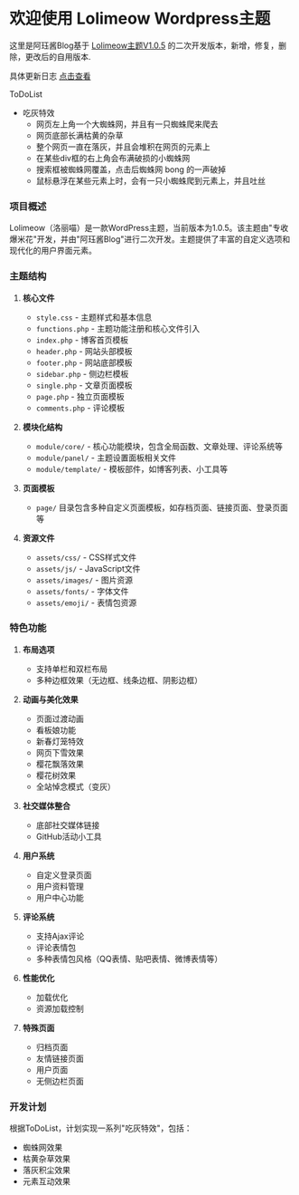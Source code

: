 # 欢迎使用 Lolimeow Wordpress主题


这里是阿珏酱Blog基于 [Lolimeow主题V1.0.5](https://github.com/baomihuahua/lolimeow "Lolimeow主题") 的二次开发版本，新增，修复，删除，更改后的自用版本.


具体更新日志 [点击查看](https://github.com/iAJue/lolimeow/commits/master/ "点击查看")

ToDoList
- 吃灰特效
    - 网页左上角一个大蜘蛛网，并且有一只蜘蛛爬来爬去
    - 网页底部长满枯黄的杂草
    - 整个网页一直在落灰，并且会堆积在网页的元素上
    - 在某些div框的右上角会布满破损的小蜘蛛网
    - 搜索框被蜘蛛网覆盖，点击后蜘蛛网 bong 的一声破掉
    - 鼠标悬浮在某些元素上时，会有一只小蜘蛛爬到元素上，并且吐丝


### 项目概述
Lolimeow（洛丽喵）是一款WordPress主题，当前版本为1.0.5。该主题由"专收爆米花"开发，并由"阿珏酱Blog"进行二次开发。主题提供了丰富的自定义选项和现代化的用户界面元素。

### 主题结构
1. **核心文件**
   - `style.css` - 主题样式和基本信息
   - `functions.php` - 主题功能注册和核心文件引入
   - `index.php` - 博客首页模板
   - `header.php` - 网站头部模板
   - `footer.php` - 网站底部模板
   - `sidebar.php` - 侧边栏模板
   - `single.php` - 文章页面模板
   - `page.php` - 独立页面模板
   - `comments.php` - 评论模板

2. **模块化结构**
   - `module/core/` - 核心功能模块，包含全局函数、文章处理、评论系统等
   - `module/panel/` - 主题设置面板相关文件
   - `module/template/` - 模板部件，如博客列表、小工具等

3. **页面模板**
   - `page/` 目录包含多种自定义页面模板，如存档页面、链接页面、登录页面等

4. **资源文件**
   - `assets/css/` - CSS样式文件
   - `assets/js/` - JavaScript文件
   - `assets/images/` - 图片资源
   - `assets/fonts/` - 字体文件
   - `assets/emoji/` - 表情包资源

### 特色功能
1. **布局选项**
   - 支持单栏和双栏布局
   - 多种边框效果（无边框、线条边框、阴影边框）

2. **动画与美化效果**
   - 页面过渡动画
   - 看板娘功能
   - 新春灯笼特效
   - 网页下雪效果
   - 樱花飘落效果
   - 樱花树效果
   - 全站悼念模式（变灰）

3. **社交媒体整合**
   - 底部社交媒体链接
   - GitHub活动小工具

4. **用户系统**
   - 自定义登录页面
   - 用户资料管理
   - 用户中心功能

5. **评论系统**
   - 支持Ajax评论
   - 评论表情包
   - 多种表情包风格（QQ表情、贴吧表情、微博表情等）

6. **性能优化**
   - 加载优化
   - 资源加载控制

7. **特殊页面**
   - 归档页面
   - 友情链接页面
   - 用户页面
   - 无侧边栏页面

### 开发计划
根据ToDoList，计划实现一系列"吃灰特效"，包括：
- 蜘蛛网效果
- 枯黄杂草效果
- 落灰积尘效果
- 元素互动效果
